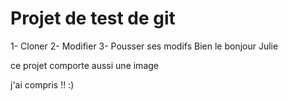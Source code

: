 # Projet de test de git 

1- Cloner
2- Modifier 
3- Pousser ses modifs
Bien le bonjour Julie

ce projet comporte aussi une image

j'ai compris !! :) 